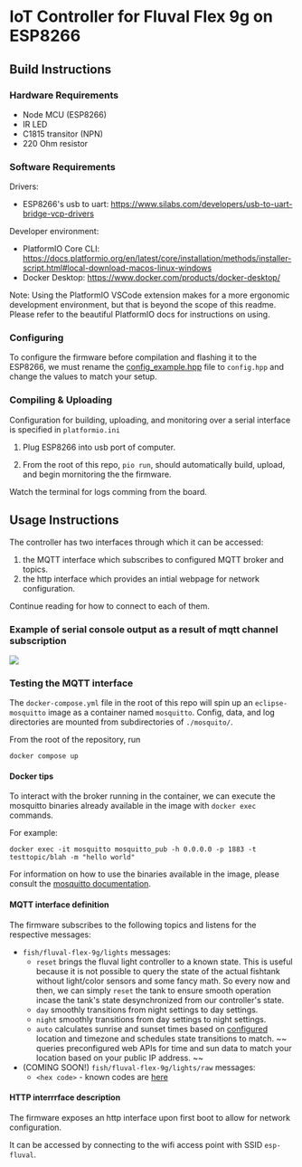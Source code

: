 # IoT Controller for Fluval Flex 9g on ESP8266

## Build Instructions

### Hardware Requirements

- Node MCU (ESP8266)
- IR LED
- C1815 transitor (NPN)
- 220 Ohm resistor

### Software Requirements

Drivers:

- ESP8266's usb to uart: <https://www.silabs.com/developers/usb-to-uart-bridge-vcp-drivers>

Developer environment:

- PlatformIO Core CLI: <https://docs.platformio.org/en/latest/core/installation/methods/installer-script.html#local-download-macos-linux-windows>
- Docker Desktop: <https://www.docker.com/products/docker-desktop/>

Note: Using the PlatformIO VSCode extension makes for a more ergonomic development environment, but that is beyond the scope of this readme. Please refer to the beautiful PlatformIO docs for instructions on using.

### Configuring

To configure the firmware before compilation and flashing it to the ESP8266, we
must rename the [config_example.hpp](include/config_example.hpp) file to `config.hpp`
and change the values to match your setup.

### Compiling & Uploading

Configuration for building, uploading, and monitoring over a serial interface is specified in `platformio.ini`

1. Plug ESP8266 into usb port of computer.

2. From the root of this repo, `pio run`, should automatically build, upload, and begin mornitoring the the firmware.

Watch the terminal for logs comming from the board.

## Usage Instructions

The controller has two interfaces through which it can be accessed:

1. the MQTT interface which subscribes to configured MQTT broker and topics.
2. the http interface which provides an intial webpage for network configuration.

Continue reading for how to connect to each of them.

### Example of serial console output as a result of mqtt channel subscription
![](docs/example-exec-serial-console-mqtt.gif)

### Testing the MQTT interface

The `docker-compose.yml` file in the root of this repo will spin up an
`eclipse-mosquitto` image as a container named `mosquitto`. Config, data, and log
directories are mounted from subdirectories of `./mosquito/`.

From the root of the repository, run

`docker compose up`

#### Docker tips

To interact with the broker running in the container, we can execute the mosquitto
binaries already available in the image with `docker exec` commands.

For example:

`docker exec -it mosquitto mosquitto_pub -h 0.0.0.0 -p 1883 -t testtopic/blah -m "hello world"`

For information on how to use the binaries available in the image, please consult
the [mosquitto documentation](https://mosquitto.org/documentation/).

#### MQTT interface definition

The firmware subscribes to the following topics and listens for the respective messages:

- `fish/fluval-flex-9g/lights` messages:
  - `reset` brings the fluval light controller to a known state.
    This is useful because it is not possible to query the state of the actual fishtank without light/color sensors and some fancy math. So every now and then, we can simply `reset` the tank to ensure smooth operation incase the tank's state desynchronized from our controller's state.
  - `day` smoothly transitions from night settings to day settings.
  - `night` smoothly transitions from day settings to night settings.
  - `auto` calculates sunrise and sunset times based on [configured](include/config_example.hpp) location and
  timezone and schedules state transitions to match. ~~ queries preconfigured web APIs for time and sun data to match your location based on your public IP address. ~~
- (COMING SOON!) `fish/fluval-flex-9g/lights/raw` messages:
  - `<hex code>` - known codes are [here](src/_fluval_lights.h)

#### HTTP interrrface description

The firmware exposes an http interface upon first boot to allow for network configuration.

It can be accessed by connecting to the wifi access point with SSID `esp-fluval`.
